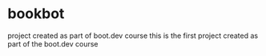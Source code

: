 # bookbot
project created as part of boot.dev course
this is the first project created as part of the boot.dev course
